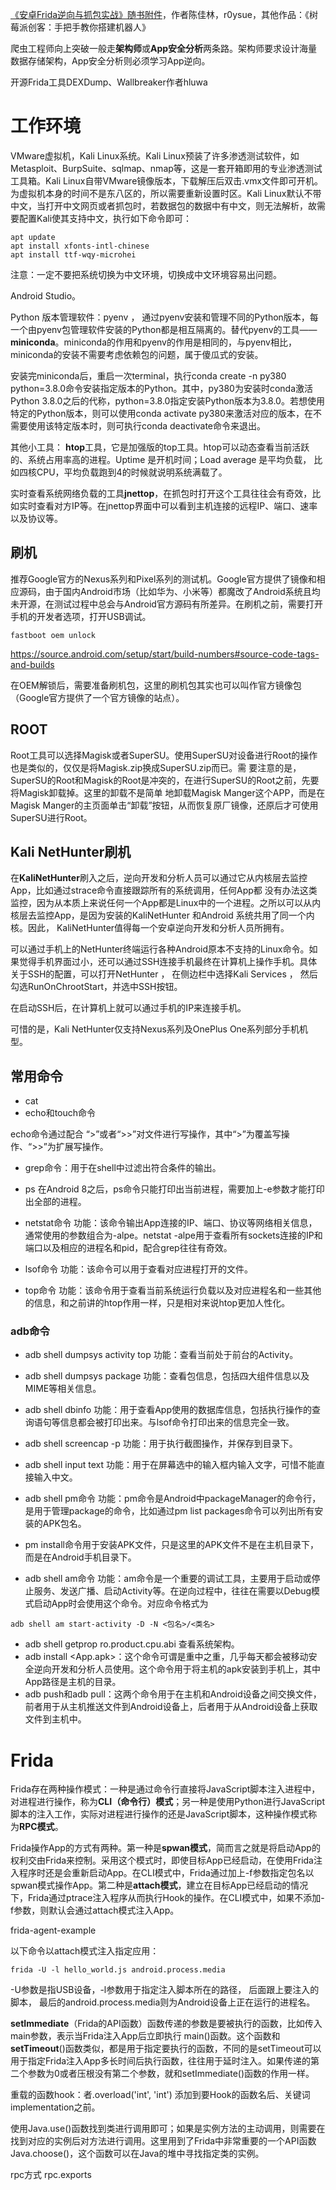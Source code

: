 [《安卓Frida逆向与抓包实战》随书附件](https://github.com/r0ysue/AndroidFridaBeginnersBook)，作者陈佳林，r0ysue，其他作品：《树莓派创客：手把手教你搭建机器人》



爬虫工程师向上突破一般走**架构师**或**App安全分析**两条路。架构师要求设计海量数据存储架构，App安全分析则必须学习App逆向。



开源Frida工具DEXDump、Wallbreaker作者hluwa



# 工作环境

VMware虚拟机，Kali Linux系统。Kali Linux预装了许多渗透测试软件，如Metasploit、BurpSuite、sqlmap、nmap等，这是一套开箱即用的专业渗透测试工具箱。Kali Linux自带VMware镜像版本，下载解压后双击.vmx文件即可开机。为虚拟机本身的时间不是东八区的，所以需要重新设置时区。Kali Linux默认不带中文，当打开中文网页或者抓包时，若数据包的数据中有中文，则无法解析，故需要配置Kali使其支持中文，执行如下命令即可：

```
apt update
apt install xfonts-intl-chinese
apt install ttf-wqy-microhei
```


注意：一定不要把系统切换为中文环境，切换成中文环境容易出问题。



Android Studio。

Python 版本管理软件：pyenv ， 通过pyenv安装和管理不同的Python版本，每一个由pyenv包管理软件安装的Python都是相互隔离的。替代pyenv的工具——
**miniconda**。miniconda的作用和pyenv的作用是相同的，与pyenv相比，miniconda的安装不需要考虑依赖包的问题，属于傻瓜式的安装。



安装完miniconda后，重启一次terminal，执行conda create -n py380 python=3.8.0命令安装指定版本的Python。其中，py380为安装时conda激活Python 3.8.0之后的代称，python=3.8.0指定安装Python版本为3.8.0。若想使用特定的Python版本，则可以使用conda activate py380来激活对应的版本，在不需要使用该特定版本时，则可执行conda deactivate命令来退出。



其他小工具：
**htop**工具，它是加强版的top工具。htop可以动态查看当前活跃的、系统占用率高的进程。Uptime 是开机时间；Load average 是平均负载， 比如四核CPU，平均负载跑到4的时候就说明系统满载了。


实时查看系统网络负载的工具**jnettop**，在抓包时打开这个工具往往会有奇效，比如实时查看对方IP等。在jnettop界面中可以看到主机连接的远程IP、端口、速率以及协议等。



## 刷机

推荐Google官方的Nexus系列和Pixel系列的测试机。Google官方提供了镜像和相应源码，由于国内Android市场（比如华为、小米等）都魔改了Android系统且均
未开源，在测试过程中总会与Android官方源码有所差异。在刷机之前，需要打开手机的开发者选项，打开USB调试。

```
fastboot oem unlock
```


https://source.android.com/setup/start/build-numbers#source-code-tags-and-builds

在OEM解锁后，需要准备刷机包，这里的刷机包其实也可以叫作官方镜像包（Google官方提供了一个官方镜像的站点）。



## ROOT

Root工具可以选择Magisk或者SuperSU。使用SuperSU对设备进行Root的操作也是类似的，仅仅是将Magisk.zip换成SuperSU.zip而已。需
要注意的是，SuperSU的Root和Magisk的Root是冲突的，在进行SuperSU的Root之前，先要将Magisk卸载掉。这里的卸载不是简单
地卸载Magisk Manger这个APP，而是在Magisk Manger的主页面单击“卸载”按钮，从而恢复原厂镜像，还原后才可使用SuperSU进行Root。



## Kali NetHunter刷机

在**KaliNetHunter**刷入之后，逆向开发和分析人员可以通过它从内核层去监控App，比如通过strace命令直接跟踪所有的系统调用，任何App都
没有办法这类监控，因为从本质上来说任何一个App都是Linux中的一个进程。之所以可以从内核层去监控App，是因为安装的KaliNetHunter 和Android 系统共用了同一个内核。因此， KaliNetHunter值得每一个安卓逆向开发和分析人员所拥有。


可以通过手机上的NetHunter终端运行各种Android原本不支持的Linux命令。如果觉得手机界面过小，还可以通过SSH连接手机最终在计算机上操作手机。具体关于SSH的配置，可以打开NetHunter ， 在侧边栏中选择Kali Services ， 然后勾选RunOnChrootStart，并选中SSH按钮。

在启动SSH后，在计算机上就可以通过手机的IP来连接手机。


可惜的是，Kali NetHunter仅支持Nexus系列及OnePlus One系列部分手机机型。

## 常用命令

- cat
- echo和touch命令

echo命令通过配合
“>”或者“>>”对文件进行写操作，其中“>”为覆盖写操作、“>>”为扩展写操作。

- grep命令：用于在shell中过滤出符合条件的输出。

- ps
  在Android 8之后，ps命令只能打印出当前进程，需要加上-e参数才能打印出全部的进程。

- netstat命令
  功能：该命令输出App连接的IP、端口、协议等网络相关信息，通常使用的参数组合为-alpe。netstat -alpe用于查看所有sockets连接的IP和端口以及相应的进程名和pid，配合grep往往有奇效。

- lsof命令
  功能：该命令可以用于查看对应进程打开的文件。
- top命令
  功能：该命令用于查看当前系统运行负载以及对应进程名和一些其他的信息，和之前讲的htop作用一样，只是相对来说htop更加人性化。

### adb命令

- adb shell dumpsys activity top
  功能：查看当前处于前台的Activity。

- adb shell dumpsys package <package-name>
  功能：查看包信息，包括四大组件信息以及MIME等相关信息。

- adb shell dbinfo <package-name>
  功能：用于查看App使用的数据库信息，包括执行操作的查询语句等信息都会被打印出来。与lsof命令打印出来的信息完全一致。

- adb shell screencap -p <path>
  功能：用于执行截图操作，并保存到<path>目录下。

- adb shell input text <text>
  功能：用于在屏幕选中的输入框内输入文字，可惜不能直接输入中文。

- adb shell pm命令
  功能：pm命令是Android中packageManager的命令行，是用于管理package的命令，比如通过pm list packages命令可以列出所有安装的APK包名。

- pm install命令用于安装APK文件，只是这里的APK文件不是在主机目录下，而是在Android手机目录下。

- adb shell am命令
  功能：am命令是一个重要的调试工具，主要用于启动或停止服务、发送广播、启动Activity等。在逆向过程中，往往在需要以Debug模式启动App时会使用这个命令。对应命令格式为

```
adb shell am start-activity -D -N <包名>/<类名>
```

- adb shell getprop ro.product.cpu.abi 查看系统架构。
- adb install <App.apk>：这个命令可谓是重中之重，几乎每天都会被移动安全逆向开发和分析人员使用。这个命令用于将主机的apk安装到手机上，其中App路径是主机的目录。
- adb push和adb pull：这两个命令用于在主机和Android设备之间交换文件，前者用于从主机推送文件到Android设备上，后者用于从Android设备上获取文件到主机中。



# Frida

Frida存在两种操作模式：一种是通过命令行直接将JavaScript脚本注入进程中，对进程进行操作，称为**CLI（命令行）模式**；另一种是使用Python进行JavaScript脚本的注入工作，实际对进程进行操作的还是JavaScript脚本，这种操作模式称为**RPC模式**。



Frida操作App的方式有两种。第一种是**spwan模式**，简而言之就是将启动App的权利交由Frida来控制。采用这个模式时，即使目标App已经启动，在使用Frida注入程序时还是会重新启动App。在CLI模式中，Frida通过加上-f参数指定包名以spwan模式操作App。第二种是**attach模式**，建立在目标App已经启动的情况下，Frida通过ptrace注入程序从而执行Hook的操作。在CLI模式中，如果不添加-f参数，则默认会通过attach模式注入App。



frida-agent-example


以下命令以attach模式注入指定应用：
```
frida -U -l hello_world.js android.process.media
```

-U参数是指USB设备，-l参数用于指定注入脚本所在的路径， 后面跟上要注入的脚本， 最后的android.process.media则为Android设备上正在运行的进程名。

**setImmediate**（Frida的API函数）函数传递的参数是要被执行的函数，比如传入main参数，表示当Frida注入App后立即执行
main()函数。这个函数和**setTimeout**()函数类似，都是用于指定要执行的函数，不同的是setTimeout可以用于指定Frida注入App多长时间后执行函数，往往用于延时注入。如果传递的第二个参数为0或者压根没有第二个参数，就和setImmediate()函数的作用一样。


重载的函数hook：者.overload('int', 'int') 添加到要Hook的函数名后、关键词implementation之前。



使用Java.use()函数找到类进行调用即可；如果是实例方法的主动调用，则需要在找到对应的实例后对方法进行调用。这里用到了Frida中非常重要的一个API函数Java.choose()，这个函数可以在Java的堆中寻找指定类的实例。



rpc方式
rpc.exports





